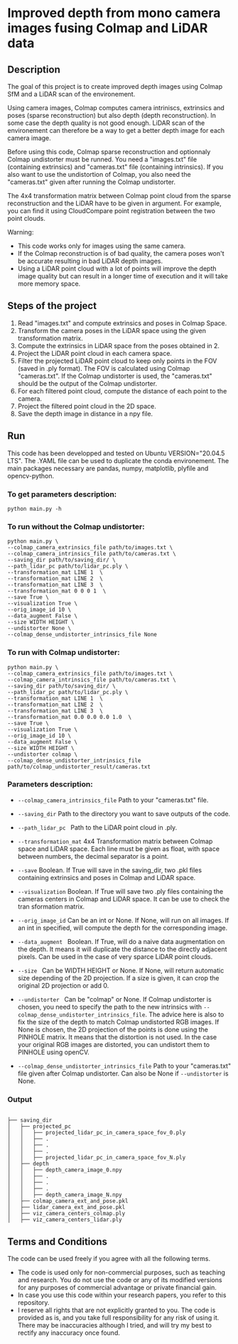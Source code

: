 # Improved depth from mono camera images fusing Colmap and LiDAR data


## Description

The goal of this project is to create improved depth images using Colmap SfM and a LiDAR scan of the environement. 

Using camera images, Colmap computes camera intriniscs, extrinsics and poses (sparse reconstruction) but also depth (depth reconstruction). In some case the depth quality is not good enough. LiDAR scan of the environement can therefore be a way to get a better depth image for each camera image. 

Before using this code, Colmap sparse reconstruction and optionnaly Colmap undistorter must be runned. 
You need a "images.txt" file (containing extrinsics) and "cameras.txt" file (containing intrinsics). 
If you also want to use the undistortion of Colmap, you also need the "cameras.txt" given after running the Colmap undistorter. 

The 4x4 transformation matrix between Colmap point cloud from the sparse reconstruction and the LiDAR have to be given in argument. For example, you can find it using CloudCompare point registration between the two point clouds.

Warning:
- This code works only for images using the same camera.
- If the Colmap reconstruction is of bad quality, the camera poses won't be accurate resulting in bad LiDAR depth images.
- Using a LiDAR point cloud with a lot of points will improve the depth image quality but can result in a longer time of execution and it will take more memory space.


## Steps of the project

1. Read "images.txt" and compute extrinsics and poses in Colmap Space.
2. Transform the camera poses in the LiDAR space using the given transformation matrix.
3. Compute the extrinsics in LiDAR space from the poses obtained in 2.
4. Project the LiDAR point cloud in each camera space.
5. Filter the projected LiDAR point cloud to keep only points in the FOV (saved in .ply format). The FOV is calculated using Colmap "cameras.txt". If the Colmap undistorter is used, the "cameras.txt" should be the output of the Colmap undistorter.
6. For each filtered point cloud, compute the distance of each point to the camera.
7. Project the filtered point cloud in the 2D space.
8. Save the depth image in distance in a npy file.


## Run 

This code has been developped and tested on Ubuntu VERSION="20.04.5 LTS". 
The .YAML file can be used to duplicate the conda environement. 
The main packages necessary are pandas, numpy, matplotlib, plyfile and opencv-python.

### To get parameters description:
```
python main.py -h
```

### To run without the Colmap undistorter:
```
python main.py \
--colmap_camera_extrinsics_file path/to/images.txt \
--colmap_camera_intrinsics_file path/to/cameras.txt \
--saving_dir path/to/saving_dir/ \
--path_lidar_pc path/to/lidar_pc.ply \
--transformation_mat LINE 1  \
--transformation_mat LINE 2  \
--transformation_mat LINE 3  \
--transformation_mat 0 0 0 1  \
--save True \
--visualization True \
--orig_image_id 10 \
--data_augment False \
--size WIDTH HEIGHT \
--undistorter None \
--colmap_dense_undistorter_intrinsics_file None
```

### To run with Colmap undistorter:
```
python main.py \
--colmap_camera_extrinsics_file path/to/images.txt \
--colmap_camera_intrinsics_file path/to/cameras.txt \
--saving_dir path/to/saving_dir/ \
--path_lidar_pc path/to/lidar_pc.ply \
--transformation_mat LINE 1  \
--transformation_mat LINE 2  \
--transformation_mat LINE 3  \
--transformation_mat 0.0 0.0 0.0 1.0  \
--save True \
--visualization True \
--orig_image_id 10 \
--data_augment False \
--size WIDTH HEIGHT \
--undistorter colmap \
--colmap_dense_undistorter_intrinsics_file path/to/colmap_undistorter_result/cameras.txt
```

### Parameters description:

- ```--colmap_camera_intrinsics_file```
Path to your "cameras.txt" file.

- ```--saving_dir```
Path to the directory you want to save outputs of the code.

- ```--path_lidar_pc ```
Path to the LiDAR point cloud in .ply.

- ```--transformation_mat```
4x4 Transformation matrix between Colmap space and LiDAR space. 
Each line must be given as float, with space between numbers, the decimal separator is a point. 

- ```--save```
Boolean.
If True will save in the saving_dir, two .pkl files containing extrinsics and poses in Colmap and LiDAR space. 

- ```--visualization```
Boolean.
If True will save two .ply files containing the cameras centers in Colmap and LiDAR space. It can be use to check the tran sformation matrix.

- ```--orig_image_id```
Can be an int or None. 
If None, will run on all images. If an int in specified, will compute the depth for the corresponding image.

- ```--data_augment ```
Boolean.
If True, will do a naive data augmentation on the depth. It means it will duplicate the distance to the directly adjacent pixels. Can be used in the case of very sparce LiDAR point clouds.

- ```--size ```
Can be WIDTH HEIGHT or None. 
If None, will return automatic size depending of the 2D projection. 
If a size is given, it can crop the original 2D projection or add 0.

- ```--undistorter ```
Can be "colmap" or None.
If Colmap undistorter is chosen, you need to specify the path to the new intrinsics with ```--colmap_dense_undistorter_intrinsics_file```. 
The advice here is also to fix the size of the depth to match Colmap undistorted RGB images.
If None is chosen, the 2D projection of the points is done using the PINHOLE matrix. It means that the distortion is not used. In the case your original RGB images are distorted, you can undistort them to PINHOLE using openCV.

- ```--colmap_dense_undistorter_intrinsics_file```
Path to your "cameras.txt" file given after Colmap undistorter. Can also be None if ```--undistorter``` is None.

### Output

```

├── saving_dir
│   ├── projected_pc
│   │   ├── projected_lidar_pc_in_camera_space_fov_0.ply
│   │   ├── .
│   │   ├── .
│   │   ├── .
│   │   ├── projected_lidar_pc_in_camera_space_fov_N.ply
│   ├── depth
│   │   ├── depth_camera_image_0.npy
│   │   ├── .
│   │   ├── .
│   │   ├── .
│   │   ├── depth_camera_image_N.npy
│   ├── colmap_camera_ext_and_pose.pkl
│   ├── lidar_camera_ext_and_pose.pkl
│   ├── viz_camera_centers_colmap.ply
│   ├── viz_camera_centers_lidar.ply

```

## Terms and Conditions

The code can be used freely if you agree with all the following terms.
- The code is used only for non-commercial purposes, such as teaching and research. You do not use the code or any of its modified versions for any purposes of commercial advantage or private financial gain.
- In case you use this code within your research papers, you refer to this repository. 
- I reserve all rights that are not explicitly granted to you. The code is provided as is, and you take full responsibility for any risk of using it. There may be inaccuracies although I tried, and will try my best to rectify any inaccuracy once found.